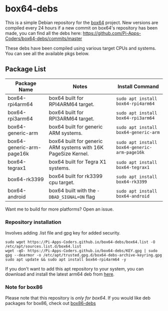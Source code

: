 # box64-debs

This is a simple Debian repository for the [box64](https://github.com/ptitSeb/box64) project. New versions are compiled every 24 hours if a new commit on box64's repository has been made, you can find all the debs here: https://github.com/Pi-Apps-Coders/box64-debs/commits/master

These debs have been compiled using various target CPUs and systems. You can see all the available pkgs below.

## Package List

Package Name | Notes | Install Command |
------------ | ------------- | ------------- |
| box64-rpi4arm64 | box64 built for RPI4ARM64 target. | `sudo apt install box64-rpi4arm64` |
| box64-rpi3arm64 | box64 built for RPI3ARM64 target. | `sudo apt install box64-rpi3arm64` |
| box64-generic-arm | box64 built for generic ARM systems. | `sudo apt install box64-generic-arm` |
| box64-generic-arm-page16k | box64 built for generic ARM systems with 16K PageSize Kernel. | `sudo apt install box64-generic-arm-page16k` |
| box64-tegrax1 | box64 built for Tegra X1 systems. | `sudo apt install box64-tegrax1` |
| box64-rk3399 | box64 built for rk3399 cpu target. | `sudo apt install box64-rk3399` |
| box64-android | box64 built with the `-DBAD_SIGNAL=ON` flag | `sudo apt install box64-android` |

Want me to build for more platforms? Open an issue. 

### Repository installation
Involves adding .list file and gpg key for added security.
```
sudo wget https://Pi-Apps-Coders.github.io/box64-debs/box64.list -O /etc/apt/sources.list.d/box64.list
wget -qO- https://Pi-Apps-Coders.github.io/box64-debs/KEY.gpg | sudo gpg --dearmor -o /etc/apt/trusted.gpg.d/box64-debs-archive-keyring.gpg 
sudo apt update && sudo apt install box64-rpi4arm64 -y
```

If you don't want to add this apt repository to your system, you can download and install the latest arm64 deb from [here](https://github.com/Pi-Apps-Coders/box64-debs/tree/master/debian).

### Note for box86

Please note that this repository is *only for box64*. If you would like deb packages for box86, check out [box86-debs](https://github.com/Pi-Apps-Coders/box86-debs)
